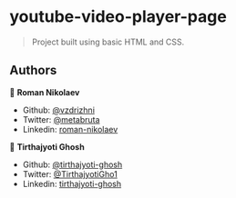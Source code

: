 # youtube-video-player-page
> Project built using basic HTML and CSS.

## Authors

👤 **Roman Nikolaev**

- Github: [@vzdrizhni](https://github.com/vzdrizhni)
- Twitter: [@metabruta](https://twitter.com/metabruta)
- Linkedin: [roman-nikolaev](https://www.linkedin.com/in/roman-nikolaev-65b639197/)

👤 **Tirthajyoti Ghosh**

- Github: [@tirthajyoti-ghosh](https://github.com/tirthajyoti-ghosh)
- Twitter: [@TirthajyotiGho1](https://twitter.com/TirthajyotiGho1)
- Linkedin: [tirthajyoti-ghosh](https://www.linkedin.com/in/tirthajyoti-ghosh-370544199/)